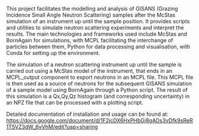 This project facilitates the modelling and analysis of GISANS (Grazing
Incidence Small Angle Neutron Scattering) samples after the McStas simulation
of an instrument up until the sample position. It provides scripts and
utilities to simulate neutron scattering experiments and interpret the results.
The main technologies and frameworks used include McStas and BornAgain for 
simulations, with MCPL facilitating the interchange of particles between them,
Python for data processing and visualisation, with Conda for setting up the
environment.

The simulation of a neutron scattering instrument up until the sample is
carried out using a McStas model of the instrument, that ends in an MCPL_output
component to export neutrons in an MCPL file. This MCPL file is then used as a
source of neutrons for the subsequent GISANS simulation of a sample model using
BornAgain through a Python script. The result of this simulation is a Qx,Qy,Qz
histogram (and corresponding uncertainty) in an NPZ file that can be processed
with a plotting script.

Detailed documentation of installation and usage can be found at:
https://docs.google.com/document/d/1F2jcDX6HxPHbGj8gAOs3vDfk9sReR1T5VZ3dW_6vVhM/edit?usp=sharing
